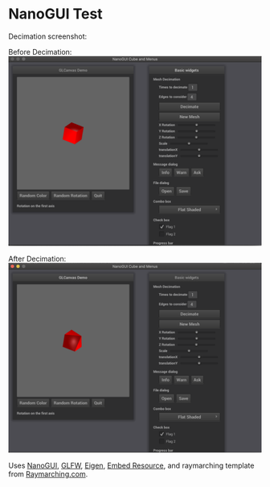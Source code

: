 # NanoGUI Test

Decimation screenshot:

Before Decimation:
![Screenshot](https://github.com/KrutPatel2257/OpenGL_Quadric_Based_Mesh_Decimation/blob/master/Screenshot%202019-03-21%20at%202.29.21%20PM.png "Screenshot")


After Decimation:
![Screenshot](https://github.com/KrutPatel2257/OpenGL_Quadric_Based_Mesh_Decimation/blob/master/Screenshot%202019-03-21%20at%202.29.08%20PM.png "Screenshot")

Uses [NanoGUI](https://github.com/wjakob/nanogui), [GLFW](http://www.glfw.org/),
[Eigen](http://eigen.tuxfamily.org/), [Embed Resource](https://github.com/cyrilcode/embed-resource),
and raymarching template from [Raymarching.com](http://raymarching.com/).
